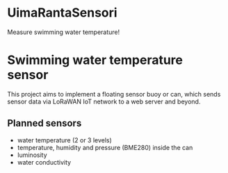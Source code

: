 # UimaRantaSensori
Measure swimming water temperature!

# Swimming water temperature sensor

This project aims to implement a floating sensor buoy or can, which sends sensor data
via LoRaWAN IoT network to a web server and beyond.

## Planned sensors
 * water temperature (2 or 3 levels)
 * temperature, humidity and pressure (BME280) inside the can
 * luminosity
 * water conductivity
